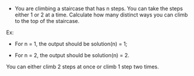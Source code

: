 - You are climbing a staircase that has n steps. You can take the steps either 1 or 2 at a time. Calculate how many distinct ways you can climb to the top of the staircase.

Ex: 

- For n = 1, the output should be
solution(n) = 1;

- For n = 2, the output should be
solution(n) = 2.

You can either climb 2 steps at once or climb 1 step two times.